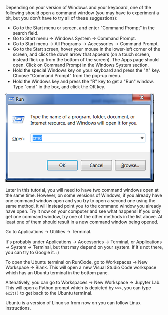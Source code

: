 
<!--sec data-title="Opening: Windows" data-id="windows_prompt" data-collapse=true ces-->

Depending on your version of Windows and your keyboard, one of the following should open a command window (you may have to experiment a bit, but you don't have to try all of these suggestions):
- Go to the Start menu or screen, and enter "Command Prompt" in the search field.
- Go to Start menu → Windows System → Command Prompt.
- Go to Start menu → All Programs → Accessories → Command Prompt.
- Go to the Start screen, hover your mouse in the lower-left corner of the screen, and click the down arrow that appears (on a touch screen, instead flick up from the bottom of the screen). The Apps page should open. Click on Command Prompt in the Windows System section.
- Hold the special Windows key on your keyboard and press the "X" key. Choose "Command Prompt" from the pop-up menu.
- Hold the Windows key and press the "R" key to get a "Run" window. Type "cmd" in the box, and click the OK key.

![Type "cmd" in the "Run" window](../python_installation/images/windows-plus-r.png)

Later in this tutorial, you will need to have two command windows open at the same time. However, on some versions of Windows, if you already have one command window open and you try to open a second one using the same method, it will instead point you to the command window you already have open. Try it now on your computer and see what happens! If you only get one command window, try one of the other methods in the list above. At least one of them should result in a new command window being opened.

<!--endsec-->

<!--sec data-title="Opening: OS X" data-id="OSX_prompt" data-collapse=true ces-->

Go to Applications → Utilities → Terminal.

<!--endsec-->

<!--sec data-title="Opening: Linux" data-id="linux_prompt" data-collapse=true ces-->

It's probably under Applications → Accessories → Terminal, or Applications → System → Terminal, but that may depend on your system. If it's not there, you can try to Google it. :)

<!--endsec-->

<!--sec data-title="Opening: RunCode" data-id="runcode_prompt" data-collapse=true ces-->
To open the Ubuntu terminal on RunCode, go to Workspaces → New Workspace → Blank. This will open a new Visual Studio Code workspace which has an Ubuntu terminal in the bottom pane.

Altenatively, you can go to Workspaces → New Workspace → Jupyter Lab. This will open a Python prompt which is depicted by `>>>`, you can type `exit()` to get back to the Ubuntu terminal.

Ubuntu is a version of Linux so from now on you can follow Linux instructions.

<!--endsec-->